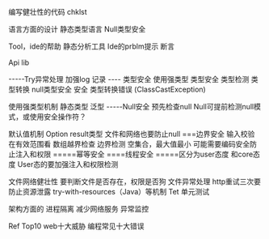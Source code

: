 编写健壮性的代码  chklst



语言方面的设计 静态类型语言
Null类型安全

Tool，ide的帮助
静态分析工具
Ide的prblm提示
断言

Api lib

-----Try异常处理
加强log 记录
---- 类型安全  使用强类型
类型安全  类型检测 类型转换 null类型安全
安全 类型转换错误 (ClassCastException)


使用强类型机制  静态类型 泛型
-----Null安全
预先检查null
Null可提前检测null模式，或使用安全操作符？

默认值机制
Option result类型
文件和网络也要防止null
===边界安全
输入校验  在有效范围看
数组越界检查
边界检测  空集合，最大值最小
可能需要编码安全防止注入和权限
=====幂等安全
====线程安全
=====区分为user态度 和core态度
User态的要加强注入和权限检测

文件网络健壮性
要判断文件是否存在，权限是否狗
文件异常处理
http重试三次要
防止资源泄露 try-with-resources（Java）等机制
Tet  单元测试

架构方面的
进程隔离
减少网络服务
异常监控



Ref
Top10 web十大威胁
编程常见十大错误



